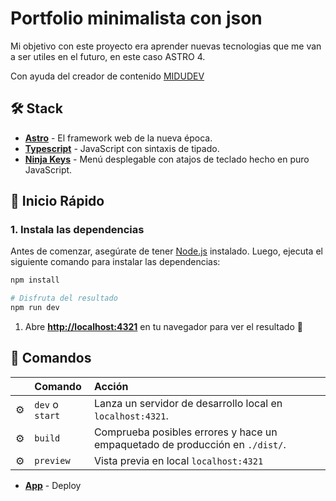 
# Portfolio minimalista con json

Mi objetivo con este proyecto era aprender nuevas tecnologias que me van a ser utiles en el futuro, en este caso ASTRO 4.

<p>
Con ayuda del creador de contenido  <a href="https://github.com/midudev/minimalist-portfolio-json/blob/main/README.md?plain=1/"> MIDUDEV </a>
</p>

## 🛠️ Stack

- [**Astro**](https://astro.build/) - El framework web de la nueva época.
- [**Typescript**](https://www.typescriptlang.org/) - JavaScript con sintaxis de tipado.
- [**Ninja Keys**](https://github.com/ssleptsov/ninja-keys) - Menú desplegable con atajos de teclado hecho en puro JavaScript.

## 🚀 Inicio Rápido

### 1. Instala las dependencias

Antes de comenzar, asegúrate de tener [Node.js](https://nodejs.org/) instalado. Luego, ejecuta el siguiente comando para instalar las dependencias:

```bash
npm install

# Disfruta del resultado
npm run dev
```

1. Abre [**http://localhost:4321**](http://localhost:4321/) en tu navegador para ver el resultado 🚀


## 🧞 Comandos

|     | Comando          | Acción                                        |
| :-- | :--------------- | :-------------------------------------------- |
| ⚙️  | `dev` o `start` | Lanza un servidor de desarrollo local en  `localhost:4321`.  |
| ⚙️  | `build`          | Comprueba posibles errores y hace un empaquetado de producción en `./dist/`.      |
| ⚙️  | `preview`        | Vista previa en local `localhost:4321` |

- [**App**](https://main--json-portfolio.netlify.app/) - Deploy
